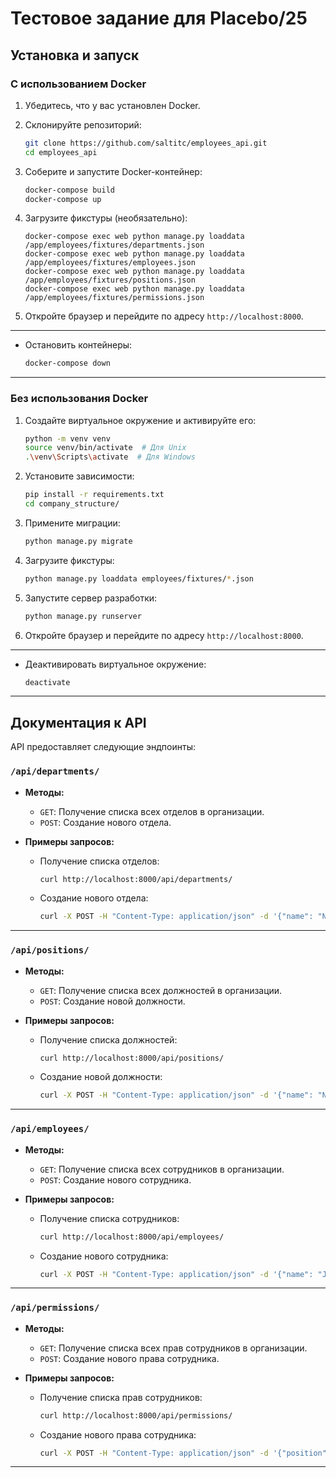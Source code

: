 # Тестовое задание для Placebo/25

## Установка и запуск

### С использованием Docker

1. Убедитесь, что у вас установлен Docker.
2. Склонируйте репозиторий:

    ```bash
    git clone https://github.com/saltitc/employees_api.git
    cd employees_api
    ```

3. Соберите и запустите Docker-контейнер:

    ```bash
    docker-compose build
    docker-compose up
    ```
4. Загрузите фикстуры (необязательно):
    ```
    docker-compose exec web python manage.py loaddata /app/employees/fixtures/departments.json
    docker-compose exec web python manage.py loaddata /app/employees/fixtures/employees.json
    docker-compose exec web python manage.py loaddata /app/employees/fixtures/positions.json
    docker-compose exec web python manage.py loaddata /app/employees/fixtures/permissions.json
   ```

5. Откройте браузер и перейдите по адресу `http://localhost:8000`.
---
- Остановить контейнеры:

    ```bash
    docker-compose down
    ```
---
### Без использования Docker

1. Создайте виртуальное окружение и активируйте его:

    ```bash
    python -m venv venv
    source venv/bin/activate  # Для Unix
    .\venv\Scripts\activate  # Для Windows
    ```

2. Установите зависимости:

    ```bash
    pip install -r requirements.txt
    cd company_structure/
    ```

3. Примените миграции:

    ```bash
    python manage.py migrate
    ```
4. Загрузите фикстуры:

    ```bash
    python manage.py loaddata employees/fixtures/*.json
    ```
   
5. Запустите сервер разработки:

    ```bash
    python manage.py runserver
    ```

6. Откройте браузер и перейдите по адресу `http://localhost:8000`.

---
- Деактивировать виртуальное окружение:

    ```bash
    deactivate
    ```
---
## Документация к API

API предоставляет следующие эндпоинты:

###  `/api/departments/`

- **Методы:**
  - `GET`: Получение списка всех отделов в организации.
  - `POST`: Создание нового отдела.

- **Примеры запросов:**
  - Получение списка отделов:
    ```bash
    curl http://localhost:8000/api/departments/
    ```
  - Создание нового отдела:
    ```bash
    curl -X POST -H "Content-Type: application/json" -d '{"name": "New Department"}' http://localhost:8000/api/departments/
    ```

---

### `/api/positions/`

- **Методы:**
  - `GET`: Получение списка всех должностей в организации.
  - `POST`: Создание новой должности.

- **Примеры запросов:**
  - Получение списка должностей:
    ```bash
    curl http://localhost:8000/api/positions/
    ```
  - Создание новой должности:
    ```bash
    curl -X POST -H "Content-Type: application/json" -d '{"name": "New Position"}' http://localhost:8000/api/positions/
    ```

---

### `/api/employees/`

- **Методы:**
  - `GET`: Получение списка всех сотрудников в организации.
  - `POST`: Создание нового сотрудника.

- **Примеры запросов:**
  - Получение списка сотрудников:
    ```bash
    curl http://localhost:8000/api/employees/
    ```
  - Создание нового сотрудника:
    ```bash
    curl -X POST -H "Content-Type: application/json" -d '{"name": "John Doe", "department": 1}' http://localhost:8000/api/employees/
    ```

---

### `/api/permissions/`

- **Методы:**
  - `GET`: Получение списка всех прав сотрудников в организации.
  - `POST`: Создание нового права сотрудника.

- **Примеры запросов:**
  - Получение списка прав сотрудников:
    ```bash
    curl http://localhost:8000/api/permissions/
    ```
  - Создание нового права сотрудника:
    ```bash
    curl -X POST -H "Content-Type: application/json" -d '{"position": 1, "name": "Code Access"}' http://localhost:8000/api/permissions/
    ```

---